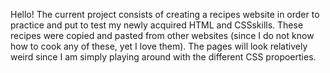 Hello! The current project consists of creating a recipes website in order to practice and put to test my newly acquired HTML and CSSskills. These recipes were copied and pasted from other websites (since I do not know how to cook any of these, yet I love them). The pages will look relatively weird since I am simply playing around with the different CSS propoerties.